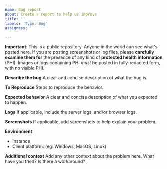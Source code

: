 ```yaml
---
name: Bug report
about: Create a report to help us improve
title: ''
labels: 'Type: Bug'
assignees: ''

---
```


**Important**: This is a public repository. Anyone in the world can see what's posted here. If you are posting screenshots or log files, please **carefully examine them for** the presence of any kind of **protected health information** (PHI). Images or logs containing PHI _must_ be posted in fully-redacted form, with no visible PHI.

**Describe the bug**
A clear and concise description of what the bug is.

**To Reproduce**
Steps to reproduce the behavior.

**Expected behavior**
A clear and concise description of what you expected to happen.

**Logs**
If applicable, include the server logs, and/or browser logs.

**Screenshots**
If applicable, add screenshots to help explain your problem.

**Environment**
- Instance
- Client platform: (eg: Windows, MacOS, Linux)

**Additional context**
Add any other context about the problem here. What have you tried? Is there a workaround?

